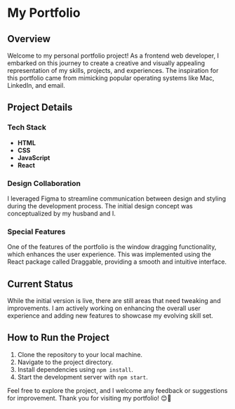 # My Portfolio

## Overview

Welcome to my personal portfolio project! As a frontend web developer, I embarked on this journey to create a creative and visually appealing representation of my skills, projects, and experiences. The inspiration for this portfolio came from mimicking popular operating systems like Mac, LinkedIn, and email.

## Project Details

### Tech Stack

- **HTML**
- **CSS**
- **JavaScript**
- **React**

### Design Collaboration

I leveraged Figma to streamline communication between design and styling during the development process. The initial design concept was conceptualized by my husband and I.

### Special Features

One of the features of the portfolio is the window dragging functionality, which enhances the user experience. This was implemented using the React package called Draggable, providing a smooth and intuitive interface.

## Current Status

While the initial version is live, there are still areas that need tweaking and improvements. I am actively working on enhancing the overall user experience and adding new features to showcase my evolving skill set.

## How to Run the Project

1. Clone the repository to your local machine.
2. Navigate to the project directory.
3. Install dependencies using `npm install`.
4. Start the development server with `npm start`.

Feel free to explore the project, and I welcome any feedback or suggestions for improvement. Thank you for visiting my portfolio!
😊🚀
